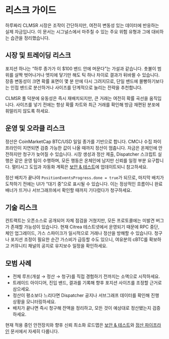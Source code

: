 # 리스크 가이드

하루짜리 CLMSR 시장은 조작이 간단하지만, 여전히 변동성 있는 데이터에 반응하는 실제 자금입니다. 이 문서는 시그널스에서 마주칠 수 있는 주요 위험 유형과 그에 대비하는 습관을 정리했습니다.

## 시장 및 트레이딩 리스크

포지션 하나는 “하루 종가가 이 $100 밴드 안에 머문다”는 가설과 같습니다. 촛불이 범위를 살짝 벗어나거나 엣지에 닿기만 해도 틱 하나 차이로 결과가 뒤바뀔 수 있습니다. 장중 변동성이 크면 확률 표면이 몇 분 만에 다시 그려지므로, 단일 밴드에 몰빵하기보다는 인접 밴드로 분산하거나 사이즈를 단계적으로 늘리는 전략을 추천합니다.

CLMSR 풀 덕분에 유동성은 즉시 재배치되지만, 큰 거래는 여전히 확률 곡선을 움직입니다. 사이즈를 넣기 전에는 항상 확률 차트와 최근 거래를 확인해 방금 재편된 분포에 휘말리지 않도록 하세요.

## 운영 및 오라클 리스크

정산은 CoinMarketCap BTC/USD 일일 종가를 기반으로 합니다. CMC나 수집 파이프라인이 지연되면 검증 가능한 값이 나올 때까지 정산이 멈춥니다. 자금은 온체인에 안전하지만 청구가 늦어질 수 있습니다. 시장 생성과 정산 제출, Dispatcher 스크립트 실행은 같은 운영 팀이 수행하며, 모든 행동은 온체인에 남지만 신뢰를 일정 부분 요구합니다. 멀티시그 도입과 자동화 계획은 [보안 & 테스트](../security/audits.md)에 업데이트되니 참고하세요.

정산 배치가 끝나야 `PositionEventsProgress.done = true`가 되므로, 마지막 배치가 도착하기 전에는 UI가 “대기 중”으로 표시될 수 있습니다. 이는 정상적인 흐름이니 완료 배너가 뜨거나 서브그래프에서 확인할 때까지 기다렸다가 청구하세요.

## 기술 리스크

컨트랙트는 오픈소스로 공개되어 자체 점검을 거쳤지만, 모든 프로토콜에는 미발견 버그가 존재할 가능성이 있습니다. 현재 Citrea 테스트넷에서 운영되기 때문에 RPC 중단, 체인 업그레이드, 가스 스파이크가 일시적으로 거래나 정산을 방해할 수 있습니다. 청구나 포지션 조정이 필요한 순간 가스비가 급등할 수도 있으니, 여유분의 cBTC를 확보하고 커뮤니티 채널의 공지로 유지보수 일정을 확인하세요.

## 모범 사례

- 전체 루프(개설 → 정산 → 청구)를 직접 경험하기 전까지는 소액으로 시작하세요.
- 트레이드 아이디어, 진입 밴드, 결과를 기록해 향후 포지션 사이즈를 조정할 근거로 삼으세요.
- 정산이 평소보다 느리다면 Dispatcher 공지나 서브그래프 데이터를 확인해 진행 상황을 모니터링하세요.
- 배치가 끝나면 즉시 청구해 잔액을 정리하고, 모든 것이 예상대로 정산됐는지 검증하세요.

현재 적용 중인 안전장치와 향후 신뢰 최소화 로드맵은 [보안 & 테스트](../security/audits.md)와 [정산 파이프라인](../market/settlement-pipeline.md) 문서에서 자세히 다룹니다.
